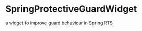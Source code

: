 SpringProtectiveGuardWidget
===========================

a widget to improve guard behaviour in Spring RTS
